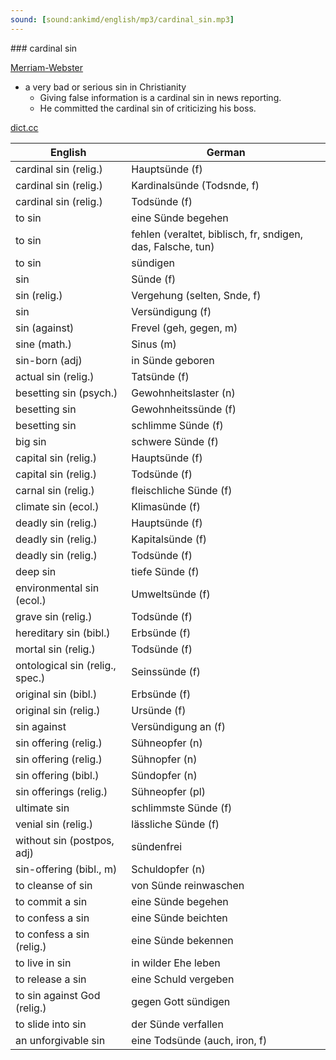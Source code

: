 ```yaml
---
sound: [sound:ankimd/english/mp3/cardinal_sin.mp3]
---
```


\### cardinal sin

[Merriam-Webster](https://www.merriam-webster.com/dictionary/cardinal+sin)

- a very bad or serious sin in Christianity
    - Giving false information is a cardinal sin in news reporting.
    - He committed the cardinal sin of criticizing his boss.

[dict.cc](https://www.dict.cc/cardinal+sin)

| English        | German       |
| -------------- | ------------ |
| cardinal sin (relig.) | Hauptsünde (f) |
| cardinal sin (relig.) | Kardinalsünde (Todsnde, f) |
| cardinal sin (relig.) | Todsünde (f) |
| to sin | eine Sünde begehen |
| to sin | fehlen (veraltet, biblisch, fr, sndigen, das, Falsche, tun) |
| to sin | sündigen |
| sin | Sünde (f) |
| sin (relig.) | Vergehung (selten, Snde, f) |
| sin | Versündigung (f) |
| sin (against) | Frevel (geh, gegen, m) |
| sine <sin> (math.) | Sinus <sin> (m) |
| sin-born (adj) | in Sünde geboren |
| actual sin (relig.) | Tatsünde (f) |
| besetting sin (psych.) | Gewohnheitslaster (n) |
| besetting sin | Gewohnheitssünde (f) |
| besetting sin | schlimme Sünde (f) |
| big sin | schwere Sünde (f) |
| capital sin (relig.) | Hauptsünde (f) |
| capital sin (relig.) | Todsünde (f) |
| carnal sin (relig.) | fleischliche Sünde (f) |
| climate sin (ecol.) | Klimasünde (f) |
| deadly sin (relig.) | Hauptsünde (f) |
| deadly sin (relig.) | Kapitalsünde (f) |
| deadly sin (relig.) | Todsünde (f) |
| deep sin | tiefe Sünde (f) |
| environmental sin (ecol.) | Umweltsünde (f) |
| grave sin (relig.) | Todsünde (f) |
| hereditary sin (bibl.) | Erbsünde (f) |
| mortal sin (relig.) | Todsünde (f) |
| ontological sin (relig., spec.) | Seinssünde (f) |
| original sin (bibl.) | Erbsünde (f) |
| original sin (relig.) | Ursünde (f) |
| sin against | Versündigung an (f) |
| sin offering (relig.) | Sühneopfer (n) |
| sin offering (relig.) | Sühnopfer (n) |
| sin offering (bibl.) | Sündopfer (n) |
| sin offerings (relig.) | Sühneopfer (pl) |
| ultimate sin | schlimmste Sünde (f) |
| venial sin (relig.) | lässliche Sünde (f) |
| without sin (postpos, adj) | sündenfrei |
| sin-offering (bibl., m) | Schuldopfer (n) |
| to cleanse of sin | von Sünde reinwaschen |
| to commit a sin | eine Sünde begehen |
| to confess a sin | eine Sünde beichten |
| to confess a sin (relig.) | eine Sünde bekennen |
| to live in sin | in wilder Ehe leben |
| to release a sin | eine Schuld vergeben |
| to sin against God (relig.) | gegen Gott sündigen |
| to slide into sin | der Sünde verfallen |
| an unforgivable sin | eine Todsünde (auch, iron, f) |
